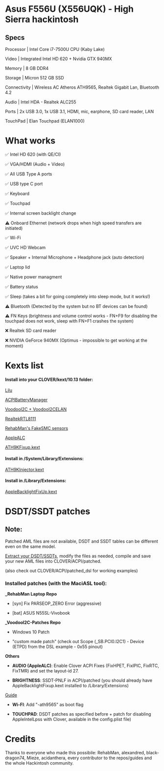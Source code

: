   

# Asus F556U (X556UQK) - High Sierra hackintosh

  
  
  

## Specs

  

Processor | Intel Core i7-7500U CPU (Kaby Lake)

  

Video | Integrated Intel HD 620 + Nvidia GTX 940MX

  

Memory | 8 GB DDR4

  

Storage | Micron 512 GB SSD

  

Connectivity | Wireless AC Atheros ATH9565, Realtek Gigabit Lan, Bluetooth 4.2

  

Audio | Intel HDA - Realtek ALC255

  

Ports | 2x USB 3.0, 1x USB 3.1, HDMI, mic, earphone, SD card reader, LAN

  

TouchPad | Elan Touchpad (ELAN1000)

  

# What works

  

✅ Intel HD 620 (with QE/CI)

  

  

✅ VGA/HDMI (Audio + Video)

  

  

✅ All USB Type A ports

  

  

✅ USB type C port

  

  

✅ Keyboard

  

  

✅ Touchpad

  

  

✅ Internal screen backlight change

  

  

⚠️ Onboard Ethernet (network drops when high speed transfers are initiated)

  

  

✅ Wi-Fi

  

  

✅ UVC HD Webcam

  

  

✅ Speaker + Internal Microphone + Headphone jack (auto detection)

  

  

✅ Laptop lid

  

  

✅ Native power managment

  

  

✅ Battery status

  
  
  

✅ ️Sleep (takes a bit for going completely into sleep mode, but it works!)

  
  
  

⚠️ Bluetooth (Detected by the system but no BT devices can be found)

  
  
  

⚠️ FN Keys (brightness and volume control works - FN+F9 for disabling the touchpad does not work, sleep with FN+F1 crashes the system)

  

  

❌ Realtek SD card reader

  

  

❌ NVIDIA GeForce 940MX (Optimus - impossible to get working at the moment)

  

  

# Kexts list

  

#### Install into your CLOVER/kext/10.13 folder:

  

[Lilu](https://github.com/acidanthera/Lilu)

  

  

[ACPIBatteryManager](https://bitbucket.org/RehabMan/os-x-acpi-battery-driver/downloads/)

  

  

[VoodooI2C + VoodooI2CELAN](https://github.com/alexandred/VoodooI2C)

  

  

[RealtekRTL8111](https://github.com/Mieze/RTL8111_driver_for_OS_X)

  

  

[RehabMan's FakeSMC sensors](https://bitbucket.org/RehabMan/os-x-fakesmc-kozlek/downloads/)

  

  

[AppleALC](https://github.com/acidanthera/AppleALC)
  

  
  

[ATH9KFixup.kext](https://github.com/black-dragon74/ATH9KFixup)





#### Install in /System/Library/Extensions:

  
  
  

[ATH9KInjector.kext](https://github.com/black-dragon74/ATH9KFixup)

  
  

  
#### Install in /Library/Extensions:

  
  
  

[AppleBacklightFixUp.kext](https://bitbucket.org/RehabMan/applebacklightfixup/)

  
  
  

# DSDT/SSDT patches

## Note:

Patched AML files are not available, DSDT and SSDT tables can be different even on the same model.

  

[Extract your DSDT/SSDTs](https://www.tonymacx86.com/threads/guide-patching-laptop-dsdt-ssdts.152573/), modify the files as needed, compile and save your new AML files into CLOVER/ACPI/patched.

(also check out CLOVER/ACPI/patched_dsl for working examples)

  

### Installed patches (with the MaciASL tool):

**_RehabMan Laptop Repo**

  

-  [syn] Fix PARSEOP_ZERO Error (aggressive)

  

-  [bat] ASUS N55SL-Vivobook

  

  

**_VoodooI2C-Patches Repo**

  

- Windows 10 Patch

  

  

- "custom made patch" (check out Scope (_SB.PCI0.I2C1) - Device (ETPD) from the DSL example - 0x55 pinout)

  
  
  

**Others**
-  **AUDIO (AppleALC)**: Enable Clover ACPI Fixes (FixHPET, FixIPIC, FixRTC, FixTMR) and set the layout-id 27.

-  **BRIGHTNESS**: SSDT-PNLF in ACPI/patched (you should already have AppleBacklightFixup.kext installed to /Library/Extensions)

[Guide](https://www.tonymacx86.com/threads/guide-laptop-backlight-control-using-applebacklightfixup-kext.218222/)

- **Wi-FI**: Add "-ath9565" as boot flag
  
- **TOUCHPAD**: DSDT patches as specified before + patch for disabling AppleIntelLpss with Clover, available in the config.plist file)

# Credits

  

Thanks to everyone who made this possibile: RehabMan, alexandred, black-dragon74, Mieze, acidanthera, every contributor to the repos/guides and the whole Hackintosh community.
